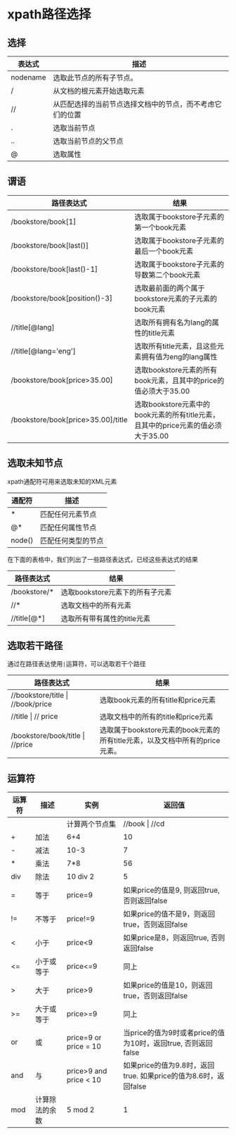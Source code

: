 # xpath路径选择

## 选择

| 表达式      | 描述                           |
| -------- | ---------------------------- |
| nodename | 选取此节点的所有子节点。                 |
| /        | 从文档的根元素开始选取元素                |
| //       | 从匹配选择的当前节点选择文档中的节点，而不考虑它们的位置 |
| .        | 选取当前节点                       |
| ..       | 选取当前节点的父节点                   |
| @        | 选取属性                         |

## 谓语

| 路径表达式                              | 结果                                                     |
| ---------------------------------- | ------------------------------------------------------ |
| /bookstore/book[1]                 | 选取属于bookstore子元素的第一个book元素                             |
| /bookstore/book[last()]            | 选取属于bookstore子元素的最后一个book元素                            |
| /bookstore/book[last()-1]          | 选取属于bookstore子元素的导数第二个book元素                           |
| /bookstore/book[position()-3]      | 选取最前面的两个属于bookstore元素的子元素的book元素                       |
| //title[@lang]                     | 选取所有拥有名为lang的属性的title元素                                |
| //title[@lang='eng']               | 选取所有title元素，且这些元素拥有值为eng的lang属性                        |
| /bookstore/book[price>35.00]       | 选取bookstore元素的所有book元素，且其中的price的值必须大于35.00            |
| /bookstore/book[price>35.00]/title | 选取bookstore元素中的book元素的所有title元素，且其中的price元素的值必须大于35.00 |

## 选取未知节点

xpath通配符可用来选取未知的XML元素

| 通配符    | 描述        |
| ------ | --------- |
| *      | 匹配任何元素节点  |
| @*     | 匹配任何属性节点  |
| node() | 匹配任何类型的节点 |

在下面的表格中，我们列出了一些路径表达式，已经这些表达式的结果

| 路径表达式        | 结果                   |
| ------------ | -------------------- |
| /bookstore/* | 选取bookstore元素下的所有子元素 |
| //*          | 选取文档中的所有元素           |
| //title[@*]  | 选取所有带有属性的title元素     |

## 选取若干路径

通过在路径表达使用`|`运算符，可以选取若干个路径

| 路径表达式                             | 结果                                                |
| --------------------------------- | ------------------------------------------------- |
| //bookstore/title \| //book/price | 选取book元素的所有title和price元素                          |
| //title \| // price               | 选取文档中的所有的title和price元素                            |
| /bookstore/book/title \| //price  | 选取属于bookstore元素的book元素的所有title元素，以及文档中所有的price元素。 |

## 运算符

| 运算符 | 描述      | 实例                     | 返回值                                           |
| --- | ------- | ---------------------- | --------------------------------------------- |
| |   | 计算两个节点集 | //book \| //cd         | 返回所有拥有book和cd元素的节点集                           |
| +   | 加法      | 6+4                    | 10                                            |
| -   | 减法      | 10-3                   | 7                                             |
| *   | 乘法      | 7*8                    | 56                                            |
| div | 除法      | 10 div 2               | 5                                             |
| =   | 等于      | price=9                | 如果price的值是9, 则返回true, 否则返回false               |
| !=  | 不等于     | price!=9               | 如果price的值不是9，则返回true，否则返回false                |
| <   | 小于      | price<9                | 如果price是8，则返回true, 否则返回false                  |
| <=  | 小于或等于   | price<=9               | 同上                                            |
| >   | 大于      | price>9                | 如果price的值是10，则返回true，否则返回false                |
| >=  | 大于或等于   | price>=9               | 同上                                            |
| or  | 或       | price=9 or price = 10  | 当price的值为9时或者price的值为10时，返回true, 否则返回false    |
| and | 与       | price>9 and price < 10 | 如果price的值为9.8时，返回true. 如果price的值为8.6时，返回false |
| mod | 计算除法的余数 | 5 mod 2                | 1                                             |
